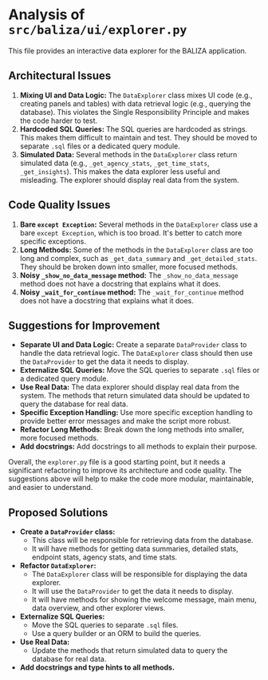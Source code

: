 # Analysis of `src/baliza/ui/explorer.py`

This file provides an interactive data explorer for the BALIZA application.

## Architectural Issues

1.  **Mixing UI and Data Logic:** The `DataExplorer` class mixes UI code (e.g., creating panels and tables) with data retrieval logic (e.g., querying the database). This violates the Single Responsibility Principle and makes the code harder to test.
2.  **Hardcoded SQL Queries:** The SQL queries are hardcoded as strings. This makes them difficult to maintain and test. They should be moved to separate `.sql` files or a dedicated query module.
3.  **Simulated Data:** Several methods in the `DataExplorer` class return simulated data (e.g., `_get_agency_stats`, `_get_time_stats`, `_get_insights`). This makes the data explorer less useful and misleading. The explorer should display real data from the system.

## Code Quality Issues

1.  **Bare `except Exception`:** Several methods in the `DataExplorer` class use a bare `except Exception`, which is too broad. It's better to catch more specific exceptions.
2.  **Long Methods:** Some of the methods in the `DataExplorer` class are too long and complex, such as `_get_data_summary` and `_get_detailed_stats`. They should be broken down into smaller, more focused methods.
3.  **Noisy `_show_no_data_message` method:** The `_show_no_data_message` method does not have a docstring that explains what it does.
4.  **Noisy `_wait_for_continue` method:** The `_wait_for_continue` method does not have a docstring that explains what it does.

## Suggestions for Improvement

*   **Separate UI and Data Logic:** Create a separate `DataProvider` class to handle the data retrieval logic. The `DataExplorer` class should then use the `DataProvider` to get the data it needs to display.
*   **Externalize SQL Queries:** Move the SQL queries to separate `.sql` files or a dedicated query module.
*   **Use Real Data:** The data explorer should display real data from the system. The methods that return simulated data should be updated to query the database for real data.
*   **Specific Exception Handling:** Use more specific exception handling to provide better error messages and make the script more robust.
*   **Refactor Long Methods:** Break down the long methods into smaller, more focused methods.
*   **Add docstrings:** Add docstrings to all methods to explain their purpose.

Overall, the `explorer.py` file is a good starting point, but it needs a significant refactoring to improve its architecture and code quality. The suggestions above will help to make the code more modular, maintainable, and easier to understand.

## Proposed Solutions

*   **Create a `DataProvider` class:**
    *   This class will be responsible for retrieving data from the database.
    *   It will have methods for getting data summaries, detailed stats, endpoint stats, agency stats, and time stats.
*   **Refactor `DataExplorer`:**
    *   The `DataExplorer` class will be responsible for displaying the data explorer.
    *   It will use the `DataProvider` to get the data it needs to display.
    *   It will have methods for showing the welcome message, main menu, data overview, and other explorer views.
*   **Externalize SQL Queries:**
    *   Move the SQL queries to separate `.sql` files.
    *   Use a query builder or an ORM to build the queries.
*   **Use Real Data:**
    *   Update the methods that return simulated data to query the database for real data.
*   **Add docstrings and type hints to all methods.**
